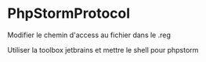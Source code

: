 # PhpStormProtocol

Modifier le chemin d'access au fichier dans le .reg

Utiliser la toolbox jetbrains et mettre le shell pour phpstorm
